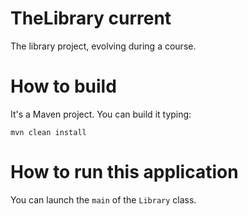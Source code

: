# TheLibrary current
The library project, evolving during a course.

# How to build

It's a Maven project. You can build it typing:

```
mvn clean install
```

# How to run this application

You can launch the `main` of the `Library` class.
